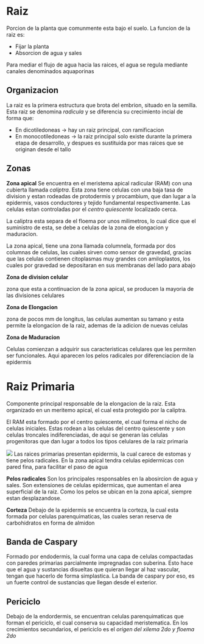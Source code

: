 # Raiz

Porcion de la planta que comunmente esta bajo el suelo.
La funcion de la raiz es:
- Fijar la planta
- Absorcion de agua y sales

Para mediar el flujo de agua hacia las raices, el agua se regula mediante canales denominados aquaporinas

## Organizacion

La raiz es la primera estructura que brota del embrion, situado en la semilla. Esta raiz se denomina *radicula* y se diferencia su crecimiento incial de forma que:
- En dicotiledoneas → hay un raiz principal, con ramificacion
- En monocotiledoneas → la raiz principal solo existe durante la primera etapa de desarrollo, y despues es sustituida por mas raices que se originan desde el tallo

## Zonas

**Zona apical**
Se encuentra en el meristema apical radicular (RAM) con una cubierta llamada *caliptra*. Esta zona tiene celulas con una baja tasa de division y estan rodeadas de protodermis y procambium, que dan lugar a la epidermis, vasos conductores y tejido fundamental respectivamente.
Las celulas estan controladas por el *centro quiescente* localizado cerca.

La caliptra esta separa de el floema por unos milimetros, lo cual dice que el suministro de esta, se debe a celulas de la zona de elongacion y maduracion.

La zona apical, tiene una zona llamada columnela, formada por dos columnas de celulas, las cuales sirven como sensor de gravedad, gracias que las celulas contienen citoplasmas muy grandes con amiloplastos, los cuales por gravedad se depositaran en sus membranas del lado para abajo

**Zona de division celular**

zona que esta a continuacion de la zona apical, se producen la mayoria de las divisiones celulares

**Zona de Elongacion**

zona de pocos mm de longitus, las celulas aumentan su tamano y esta permite la elongacion de la raiz, ademas de la adicion de nuevas celulas

**Zona de Maduracion**

Celulas comienzan a adquirir sus caracteristicas celulares que les permiten ser funcionales. Aqui aparecen los pelos radicales por diferenciacion de la epidermis

# Raiz Primaria

Componente principal responsable de la elongacion de la raiz. Esta organizado en un meritemo apical, el cual esta protegido por la caliptra.

El RAM esta formado por el centro quiescente, el cual forma el nicho de celulas iniciales. Estas rodean a las celulas del centro quiescente y son celulas troncales indiferenciadas, de aqui se generan las celulas progenitoras que dan lugar a todos los tipos celulares de la raiz primaria

![](https://i.imgur.com/V4cFB0B.png)
Las raices primarias presentan epidermis, la cual carece de estomas y tiene pelos radicales. En la zona apical tendra celulas epidermicas con pared fina, para facilitar el paso de agua

**Pelos radicales**
Son los principales responsables en la abosircion de agua y sales. Son extensiones de celulas epidermicas, que aumentan el area superficial de la raiz. Como los pelos se ubican en la zona apical, siempre estan desplazandose.

**Corteza**
Debajo de la epidermis se encuentra la corteza, la cual esta formada por celulas parenquimaticas, las cuales seran reserva de carbohidratos en forma de almidon

## Banda de Caspary

Formado por endodermis, la cual forma una capa de celulas compactadas con paredes primarias parcialmente impregnadas con suberina.
Esto hace que el agua y sustancias disueltas que quieran llegar al haz vascular, tengan que hacerlo de forma simplastica.
La banda de caspary por eso, es un fuerte control de sustancias que llegan desde el exterior.

## Periciclo

Debajo de la endordermis, se encuentran celulas parenquimaticas que forman el periciclo, el cual conserva su capacidad meristematica. En los crecimientos secundarios, el periciclo es el *origen del xilema 2do y floema 2do*